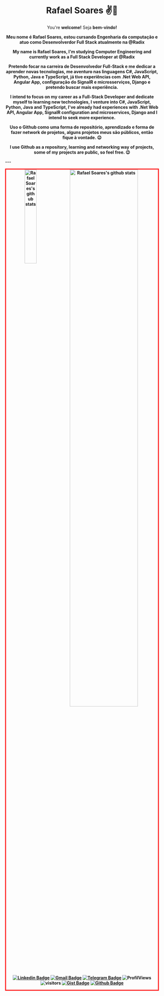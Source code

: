 <h1 align="center"> Rafael Soares ✌🤖 </h1>

<p align="center">
 You're <b>welcome!</b>
 Seja <b>bem-vindo!<b>
<p/>

<p align="center">
Meu nome é Rafael Soares, estou cursando Engenharia da computação e atuo como Desenvolverdor Full Stack atualmente na @Radix
</p>
<p align="center">
My name is Rafael Soares, I'm studying Computer Engineering and currently work as a Full Stack Developer at @Radix
</p>

<p align="center">
Pretendo focar na carreira de Desenvolvedor Full-Stack e me dedicar a aprender novas tecnologias, me aventuro nas linguagens C#, JavaScript, Python, Java e TypeScript, já tive experiências com .Net Web API, Angular App, configuração do SignalR e microsserviços, Django e pretendo buscar mais experiência. 
<p/>
<p align="center">
I intend to focus on my career as a Full-Stack Developer and dedicate myself to learning new technologies, I venture into C#, JavaScript, Python, Java and TypeScript, I've already had experiences with .Net Web API, Angular App, SignalR configuration and microservices, Django and I intend to seek more experience.
<p/>

<p align="center">
Uso o Github como uma forma de repositório, aprendizado e forma de fazer network de projetos, alguns projetos meus são públicos, então fique à vontade. 
 😉
<p/>
<p align="center">
I use Github as a repository, learning and networking way of projects, some of my projects are public, so feel free. 
 😉
<p/>
---

<div style="diplay:flex; border: 3px solid red" align="center">
<!--  <img width="30%" align="right" alt="Github Image" src="https://media.giphy.com/media/fwbZnTftCXVocKzfxR/giphy.gif"/> -->

<img width="28%" align="top" alt="Rafael Soares's github stats" src="https://github-readme-stats.vercel.app/api/top-langs/?username=RafaellSouzza&count_private=true&theme=dracula">
  
<img width="67%" alt="Rafael Soares's github stats" src="https://github-readme-stats.vercel.app/api?username=RafaellSouzza&show_icons=true&theme=tokyonight" />
  
<div/>

[![Linkedin Badge](https://img.shields.io/badge/-LinkedIn-blue?style=flat-square&logo=Linkedin&logoColor=white&link=https://www.linkedin.com/in/rafael-citriny1994/)](https://www.linkedin.com/in/rafael-citriny1994/)
[![Gmail Badge](https://img.shields.io/badge/-Gmail-c14438?style=flat-square&logo=Gmail&logoColor=white&link=mailto:rlcitriny@gmail.com)](mailto:rlcitriny@gmail.com)
[![Telegram Badge](https://img.shields.io/badge/-Telegram-1ca0f1?style=flat-square&labelColor=1ca0f1&logo=telegram&logoColor=white&link=https://t.me/RafaCitriny/)](https://t.me/RafaCitriny/)
<img alt="ProfilViews" src="https://views.whatilearened.today/views/github/duartecgustavo/duartecgustavo.svg" />
<img alt="visitors" src="https://visitor-badge.glitch.me/badge?page_id=duartecgustavo.duartecgustavo" />
[![Gist Badge](https://img.shields.io/badge/-Gist-555859?style=flat-square&logo=Github&logoColor=white&link=https://gist.github.com/RafaellSouzza)](https://gist.github.com/RafaellSouzza)
[![Github Badge](https://img.shields.io/badge/-Github-000?style=flat-square&logo=Github&logoColor=white&link=https://github.com/RafaellSouzza)](https://github.com/RafaellSouzza)

<!--
**RafaellSouzza/RafaellSouzza** is a ✨ _special_ ✨ repository because its `README.md` (this file) appears on your GitHub profile.

Here are some ideas to get you started:

- 🔭 I’m currently working on ...
- 🌱 I’m currently learning ...
- 👯 I’m looking to collaborate on ...
- 🤔 I’m looking for help with ...
- 💬 Ask me about ...
- 📫 How to reach me: ...
- 😄 Pronouns: ...
- ⚡ Fun fact: ...
-->
